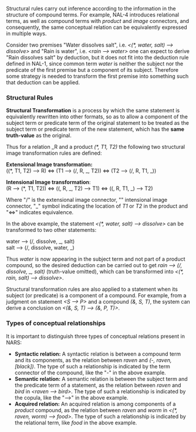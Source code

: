 Structural rules carry out inference according to the information in the structure of compound terms. For example, NAL-4 introduces relational terms, as well as compound terms with _product_ and _image_ connectors, and consequently, the same conceptual relation can be equivalently expressed in multiple ways.

Consider two premises "Water dissolves salt", i.e. _<(*, water, salt) --> dissolve>_ and "Rain is water", i.e. _<rain --> water>_ one can expect to derive "Rain dissolves salt" by deduction, but it does not fit into the deduction rule defined in NAL-1, since common term _water_ is neither the subject nor the predicate of the first premise but a component of its subject. Therefore some strategy is needed to transform the first premise into something such that deduction can be applied.

### Structural Rules

**Structural Transformation** is a process by which the same statement is equivalently rewritten into other formats, so as to allow a component of the subject term or predicate term of the original statement to be treated as the subject term or predicate term of the new statement, which has the **same truth-value** as the original. 

Thus for a relation _R and a product _(*, T1, T2)_ the following two structural image transformation rules are defined:

**Extensional Image transformation:**<br/>
((*, T1, T2) --> R) <=> (T1 --> (/, R, _, T2)) <=> (T2 --> (/, R, T1, _))

**Intensional Image transformation**:<br/>
(R --> (*, T1, T2)) <=> ((\, R, _, T2) --> T1) <=> ((\, R, T1, _) --> T2)

Where "/" is the extensional image connector, "\" intensional image connector, "\_" symbol indicating the location of _T1_ or _T2_ in the product and "<=>" indicates equivalence.

In the above example, the statement _<(*, water, salt) --> dissolve>_ can be transformed to two other statements:

water --> (/, dissolve, \_, salt)<br/>
salt --> (/, dissolve, water, \_)

Thus _water_ is now appearing in the subject term and not part of a product compound, so the desired deduction can be carried out to get _rain --> (/, dissolve, \_, salt)_ (truth-value omitted), which can be transformed into _<(*, rain, salt) --> dissolve>_.

Structural transformation rules are also applied to a statement when its subject (or predicate) is a component of a compound. For example, from a judgment on statement _<S --> P>_ and a compound _(&, S, T)_, the system can derive a conclusion on _<(&, S, T) --> (&, P, T)>_.

### Types of conceptual relationships

It is important to distinguish three types of conceptual relations present in NARS:
* **Syntactic relation:** A syntactic relation is between a compound term and its components, as the relation between _raven_ and _(-, raven, [black])_. The type of such a relationship is indicated by the term connector of the compound, like the "-" in the above example.
* **Semantic relation:** A semantic relation is between the subject term and the predicate term of a statement, as the relation between _raven_ and _bird_ in _<raven --> bird>_. The type of such a relationship is indicated by the copula, like the "-->" in the above example.
* **Acquired relation:** An acquired relation is among components of a _product_ compound, as the relation between _raven_ and _worm_ in _<(*, raven, worm) --> food>_. The type of such a relationship is indicated by the relational term, like _food_ in the above example.




